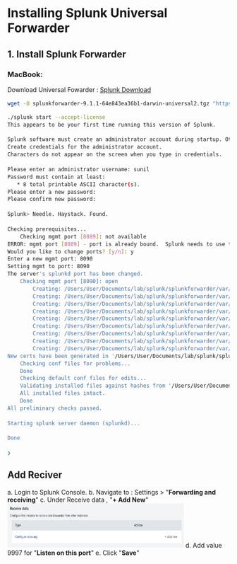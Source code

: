 # Installing Splunk Universal Forwarder

## 1. Install Splunk Forwarder

### MacBook:

Download Universal Fowarder : [Splunk Download](https://www.splunk.com/en_us/download/universal-forwarder.html#)

```bash
wget -O splunkforwarder-9.1.1-64e843ea36b1-darwin-universal2.tgz "https://download.splunk.com/products/universalforwarder/releases/9.1.1/osx/splunkforwarder-9.1.1-64e843ea36b1-darwin-universal2.tgz"
```

```bash
./splunk start --accept-license
This appears to be your first time running this version of Splunk.

Splunk software must create an administrator account during startup. Otherwise, you cannot log in.
Create credentials for the administrator account.
Characters do not appear on the screen when you type in credentials.

Please enter an administrator username: sunil
Password must contain at least:
   * 8 total printable ASCII character(s).
Please enter a new password:
Please confirm new password:

Splunk> Needle. Haystack. Found.

Checking prerequisites...
	Checking mgmt port [8089]: not available
ERROR: mgmt port [8089] - port is already bound.  Splunk needs to use this port.
Would you like to change ports? [y/n]: y
Enter a new mgmt port: 8090
Setting mgmt to port: 8090
The server's splunkd port has been changed.
	Checking mgmt port [8090]: open
		Creating: /Users/User/Documents/lab/splunk/splunkforwarder/var/run/splunk/appserver/i18n
		Creating: /Users/User/Documents/lab/splunk/splunkforwarder/var/run/splunk/appserver/modules/static/css
		Creating: /Users/User/Documents/lab/splunk/splunkforwarder/var/run/splunk/upload
		Creating: /Users/User/Documents/lab/splunk/splunkforwarder/var/run/splunk/search_telemetry
		Creating: /Users/User/Documents/lab/splunk/splunkforwarder/var/run/splunk/search_log
		Creating: /Users/User/Documents/lab/splunk/splunkforwarder/var/spool/splunk
		Creating: /Users/User/Documents/lab/splunk/splunkforwarder/var/spool/dirmoncache
		Creating: /Users/User/Documents/lab/splunk/splunkforwarder/var/lib/splunk/authDb
		Creating: /Users/User/Documents/lab/splunk/splunkforwarder/var/lib/splunk/hashDb
New certs have been generated in '/Users/User/Documents/lab/splunk/splunkforwarder/etc/auth'.
	Checking conf files for problems...
	Done
	Checking default conf files for edits...
	Validating installed files against hashes from '/Users/User/Documents/lab/splunk/splunkforwarder/splunkforwarder-9.1.1-64e843ea36b1-darwin-universal2-manifest'
	All installed files intact.
	Done
All preliminary checks passed.

Starting splunk server daemon (splunkd)...

Done

❯
```

## Add Reciver
a. Login to Splunk Console.
b. Navigate to : Settings > "**Forwarding and receiving**"
c. Under Receive data , "**+ Add New**"
<img src="images/settings-configure-receiver.png" alt="configure receiver" width="400" height="100">
d. Add value 9997 for "**Listen on this port**"
e. Click "**Save**"
